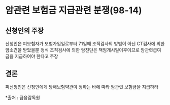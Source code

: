 # 암관련 보험금 지급관련 분쟁(98-14)

## 신청인의 주장

신청인은 피보험자가 보험가입일로부터 71일째 조직검사의 방법이 아닌  CT검사에 의한 암소견을 받았을뿐 정식 조직검사에 의한 암진단은 책임개시일이후이므로 암관련급여금을 지급하여야 한다고 주장

## 결론

피신청인은 신청인에게 당해보험약관이 정하는 바에 따라 암관련 보험금을 지급하라

*출처 : 금융감독원

